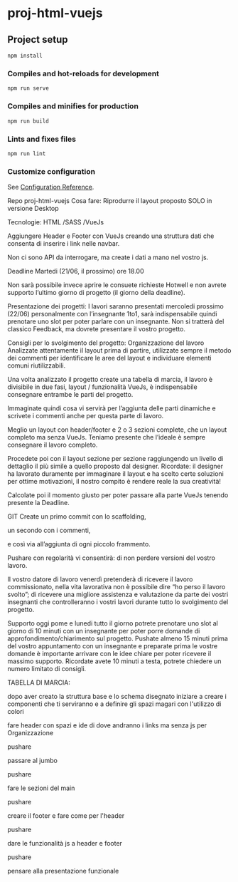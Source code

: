 # proj-html-vuejs

## Project setup
```
npm install
```

### Compiles and hot-reloads for development
```
npm run serve
```

### Compiles and minifies for production
```
npm run build
```

### Lints and fixes files
```
npm run lint
```

### Customize configuration
See [Configuration Reference](https://cli.vuejs.org/config/).

Repo proj-html-vuejs
Cosa fare:
Riprodurre il layout proposto SOLO in versione Desktop

Tecnologie:
HTML
/SASS
/VueJs 

Aggiungere Header e Footer con VueJs creando una struttura dati che consenta di inserire i link nelle navbar.

Non ci sono API da interrogare, ma create i dati a mano nel vostro js.

Deadline
Martedi (21/06, il prossimo) ore 18.00

Non sarà possibile invece aprire le consuete richieste Hotwell e non avrete supporto l’ultimo giorno di progetto (il giorno della deadline).

Presentazione dei progetti:
I lavori saranno presentati mercoledi prossimo (22/06) personalmente con l’insegnante 1to1,
sarà indispensabile quindi prenotare uno slot per poter parlare con un insegnante.
Non si tratterà del classico Feedback, ma dovrete presentare il vostro progetto.

Consigli per lo svolgimento del progetto:
Organizzazione del lavoro
Analizzate attentamente il layout prima di partire, utilizzate sempre il metodo dei commenti per identificare le aree del layout e individuare elementi comuni riutilizzabili.

Una volta analizzato il progetto create una tabella di marcia, il lavoro è divisibile in due fasi, layout / funzionalità VueJs, è indispensabile consegnare entrambe le parti del progetto.

Immaginate quindi cosa vi servirà per l’aggiunta delle parti dinamiche e scrivete i commenti anche per questa parte di lavoro.

Meglio un layout con header/footer e 2 o 3 sezioni complete, che un layout completo ma senza VueJs.
Teniamo presente che l’ideale è sempre consegnare il lavoro completo.

Procedete poi con il layout sezione per sezione raggiungendo un livello di dettaglio il più simile a quello proposto dal designer.
Ricordate: il designer ha lavorato duramente per immaginare il layout e ha scelto certe soluzioni per ottime motivazioni, il nostro compito è rendere reale la sua creatività!

Calcolate poi il momento giusto per poter passare alla parte VueJs tenendo presente la Deadline.

GIT
Create un primo commit con lo scaffolding,

un secondo con i commenti, 

e così via all’aggiunta di ogni piccolo frammento.

Pushare con regolarità vi consentirà:
di non perdere versioni del vostro lavoro.

Il vostro datore di lavoro venerdì pretenderà di ricevere il lavoro commissionato, nella vita lavorativa non è possibile dire “ho perso il lavoro svolto”;
di ricevere una migliore assistenza e valutazione da parte dei vostri insegnanti che controlleranno i vostri lavori durante tutto lo svolgimento del progetto.

Supporto
oggi pome e lunedi tutto il giorno
potrete prenotare uno slot al giorno di 10 minuti con un insegnante per poter porre domande di approfondimento/chiarimento sul progetto.
Pushate almeno 15 minuti prima del vostro appuntamento con un insegnante e preparate prima le vostre domande è importante arrivare con le idee chiare per poter ricevere il massimo supporto.
Ricordate avete 10 minuti a testa, potrete chiedere un numero limitato di consigli.


TABELLA DI MARCIA:

dopo aver creato la struttura base e lo schema disegnato iniziare a creare i componenti che ti serviranno e a definire gli spazi magari con l'utilizzo di colori

fare header con spazi e ide di dove andranno i links ma senza js per Organizzazione

pushare

passare al jumbo 

pushare

fare le sezioni del main 

pushare

creare il footer e fare come per l'header

pushare

dare le funzionalità js a header e footer

pushare

pensare alla presentazione funzionale